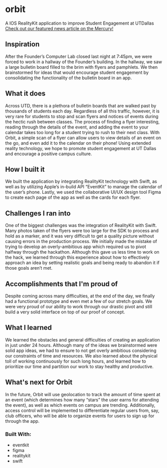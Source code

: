 # orbit
A IOS RealityKit application to improve Student Engagement at UTDallas
[Check out our featured news article on the Mercury!](https://utdmercury.com/student-app-helps-keep-track-of-utd-events/)

## Inspiration
After the Founder’s Computer Lab closed last night at 7:45pm, we were forced to work in a hallway of the Founder’s building. In the hallway, we saw a large bulletin board filled to the brim with flyers and pamphlets. We then brainstormed for ideas that would encourage student engagement by consolidating the functionality of the bulletin board in an app.

## What it does
Across UTD, there is a plethora of bulletin boards that are walked past by thousands of students each day. Regardless of all this traffic, however, it is very rare for students to stop and scan flyers and notices of events during the hectic rush between classes. The process of finding a flyer interesting, reading through the details of the event, and adding the event to your calendar takes too long for a student trying to rush to their next class. With Orbit, a simple scan of a flyer can allow users to view details of an event on the go, and even add it to the calendar on their phone! Using extended reality technology, we hope to promote student engagement at UT Dallas and encourage a positive campus culture.

## How I built it
We built the application by integrating RealityKit technology with Swift, as well as by utilizing Apple’s in-build API “EventKit” to manage the calendar of the user’s phone. Lastly, we used the collaborative UI/UX design tool Figma to create each page of the app as well as the cards for each flyer.

## Challenges I ran into
One of the biggest challenges was the integration of RealityKit with Swift. Many photos taken of the flyers were too large for the SDK to process and hold as a marker, and it was very difficult to get a quality picture without causing errors in the production process. We initially made the mistake of trying to develop an overly-ambitious app which required us to pivot halfway through the hackathon. Although this gave us less time to work on the hack, we learned through this experience about how to effectively approach an idea by setting realistic goals and being ready to abandon it if those goals aren’t met.

## Accomplishments that I'm proud of
Despite coming across many difficulties, at the end of the day, we finally had a functional prototype and even met a few of our stretch goals. We were very proud of our ability to work through our drastic pivot and still build a very solid interface on top of our proof of concept.

## What I learned
We learned the obstacles and general difficulties of creating an application in just under 24 hours. Although many of the ideas we brainstormed were solid app ideas, we had to ensure to not get overly ambitious considering our constraints of time and resources. We also learned about the physical toll of working continuously for such long hours, and learned how to prioritize our time and partition our work to stay healthy and productive.

## What's next for Orbit
In the future, Orbit will use geolocation to track the amount of time spent at an event (which determines how many “stars” the user earns for attending the event), as well as which events on campus are trending. Additionally, access control will be implemented to differentiate regular users from, say, club officers, who will be able to organize events for users to sign up for through the app.

### Built With:
- eventkit
- figma
- realitykit
- swift


